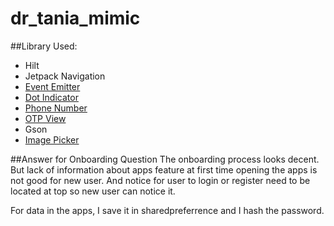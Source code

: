 # dr_tania_mimic

##Library Used:
* Hilt
* Jetpack Navigation
* [Event Emitter](https://github.com/Zhuinden/event-emitter)
* [Dot Indicator](https://github.com/tommybuonomo/dotsindicator)
* [Phone Number](https://github.com/hbb20/CountryCodePickerProject)
* [OTP View](https://jitpack.io/p/mukeshsolanki/android-otpview-pinview)
* Gson
* [Image Picker](https://github.com/Dhaval2404/ImagePicker)

##Answer for Onboarding Question
The onboarding process looks decent. But lack of information about apps feature at first time opening the apps is not good for new user. And notice for user to login or register need to be located at top so new user can notice it.

For data in the apps, I save it in sharedpreferrence and I hash the password.
